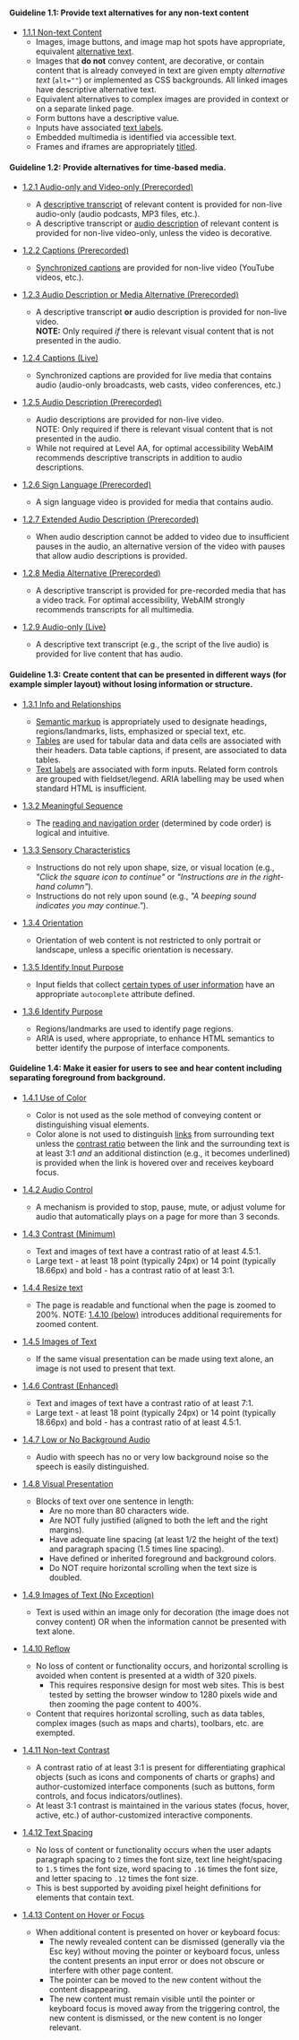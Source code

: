#### Guideline 1.1: Provide text alternatives for any non-text content
* [1.1.1 Non-text Content](https://www.w3.org/TR/WCAG22/#non-text-content)
    * Images, image buttons, and image map hot spots have appropriate, equivalent [alternative text](https://webaim.org/techniques/alttext/).
    * Images that __do not__ convey content, are decorative, or contain content that is already conveyed in text are given empty _alternative text_ (`alt=""`) or implemented as CSS backgrounds. All linked images have descriptive alternative text.
    * Equivalent alternatives to complex images are provided in context or on a separate linked page.
    * Form buttons have a descriptive value.
    * Inputs have associated [text labels](https://webaim.org/techniques/forms/controls).
    * Embedded multimedia is identified via accessible text.
    * Frames and iframes are appropriately [titled](https://webaim.org/techniques/frames/).
    <!--END CRITERION-->

<!--END GUIDELINE-->

#### Guideline 1.2: Provide alternatives for time-based media.
* [1.2.1 Audio-only and Video-only (Prerecorded)](https://www.w3.org/TR/WCAG22/#audio-only-and-video-only-prerecorded)
    * A [descriptive transcript](https://webaim.org/techniques/captions/#transcripts) of relevant content is provided for non-live audio-only (audio podcasts, MP3 files, etc.).
    * A descriptive transcript or [audio description](https://webaim.org/techniques/captions/#ad) of relevant content is provided for non-live video-only, unless the video is decorative.
    <!--END CRITERION-->

* [1.2.2 Captions (Prerecorded)](https://www.w3.org/TR/WCAG22/#captions-prerecorded)
    * [Synchronized captions](https://webaim.org/techniques/captions/) are provided for non-live video (YouTube videos, etc.).
    <!--END CRITERION-->

* [1.2.3 Audio Description or Media Alternative (Prerecorded)](https://www.w3.org/TR/WCAG22/#audio-description-or-media-alternative-prerecorded)
    * A descriptive transcript __or__ audio description is provided for non-live video. <br>__NOTE:__ Only required _if_ there is relevant visual content that is not presented in the audio.
    <!--END CRITERION-->

* [1.2.4 Captions (Live)](https://www.w3.org/TR/WCAG22/#captions-live)
    * Synchronized captions are provided for live media that contains audio (audio-only broadcasts, web casts, video conferences, etc.)
    <!--END CRITERION-->

* [1.2.5 Audio Description (Prerecorded)](https://www.w3.org/TR/WCAG22/#audio-description-prerecorded)
    * Audio descriptions are provided for non-live video.<br>NOTE: Only required if there is relevant visual content that is not presented in the audio.
    * While not required at Level AA, for optimal accessibility WebAIM recommends descriptive transcripts in addition to audio descriptions.
    <!--END CRITERION-->

* [1.2.6 Sign Language (Prerecorded)](https://www.w3.org/TR/WCAG22/#sign-language-prerecorded)
    * A sign language video is provided for media that contains audio.
    <!--END CRITERION-->

* [1.2.7 Extended Audio Description (Prerecorded)](https://www.w3.org/TR/WCAG22/#extended-audio-description-prerecorded)
    * When audio description cannot be added to video due to insufficient pauses in the audio, an alternative version of the video with pauses that allow audio descriptions is provided.
    <!--END CRITERION-->

* [1.2.8 Media Alternative (Prerecorded)](https://www.w3.org/TR/WCAG22/#media-alternative-prerecorded)
    * A descriptive transcript is provided for pre-recorded media that has a video track. For optimal accessibility, WebAIM strongly recommends transcripts for all multimedia.
    <!--END CRITERION-->

* [1.2.9 Audio-only (Live)](https://www.w3.org/TR/WCAG22/#audio-only-live)
    * A descriptive text transcript (e.g., the script of the live audio) is provided for live content that has audio.
    <!--END CRITERION-->

<!--END GUIDELINE-->

#### Guideline 1.3: Create content that can be presented in different ways (for example simpler layout) without losing information or structure.
* [1.3.1 Info and Relationships](https://www.w3.org/TR/WCAG22/#info-and-relationships)
    * [Semantic markup](https://webaim.org/techniques/semanticstructure/) is appropriately used to designate headings, regions/landmarks, lists, emphasized or special text, etc.
    * [Tables](https://webaim.org/techniques/tables/data) are used for tabular data and data cells are associated with their headers. Data table captions, if present, are associated to data tables.
    * [Text labels](https://webaim.org/techniques/forms/controls) are associated with form inputs. Related form controls are grouped with fieldset/legend. ARIA labelling may be used when standard HTML is insufficient.
    <!--END CRITERION-->

* [1.3.2 Meaningful Sequence](https://www.w3.org/TR/WCAG22/#meaningful-sequence)
    * The [reading and navigation order](https://webaim.org/techniques/screenreader/#linearization) (determined by code order) is logical and intuitive.
    <!--END CRITERION-->

* [1.3.3 Sensory Characteristics](https://www.w3.org/TR/WCAG22/#sensory-characteristics)
    * Instructions do not rely upon shape, size, or visual location (e.g., _"Click the square icon to continue"_ or _"Instructions are in the right-hand column"_).
    * Instructions do not rely upon sound (e.g., _"A beeping sound indicates you may continue."_).
    <!--END CRITERION-->

* [1.3.4 Orientation](https://www.w3.org/TR/WCAG22/#orientation)
    * Orientation of web content is not restricted to only portrait or landscape, unless a specific orientation is necessary.
    <!--END CRITERION-->

* [1.3.5 Identify Input Purpose](https://www.w3.org/TR/WCAG22/#identify-input-purpose)
    * Input fields that collect [certain types of user information](https://www.w3.org/TR/WCAG22/#input-purposes) have an appropriate `autocomplete` attribute defined.
    <!--END CRITERION-->

* [1.3.6 Identify Purpose](https://www.w3.org/TR/WCAG22/#identify-purpose)
    * Regions/landmarks are used to identify page regions.
    * ARIA is used, where appropriate, to enhance HTML semantics to better identify the purpose of interface components.
    <!--END CRITERION-->

<!--END GUIDELINE-->

#### Guideline 1.4: Make it easier for users to see and hear content including separating foreground from background.
* [1.4.1 Use of Color](https://www.w3.org/TR/WCAG22/#use-of-color)
    * Color is not used as the sole method of conveying content or distinguishing visual elements.
    * Color alone is not used to distinguish [links](https://webaim.org/techniques/hypertext/) from surrounding text unless the [contrast ratio](https://webaim.org/resources/linkcontrastchecker/) between the link and the surrounding text is at least 3:1 _and_ an additional distinction (e.g., it becomes underlined) is provided when the link is hovered over and receives keyboard focus.
    <!--END CRITERION-->

* [1.4.2 Audio Control](https://www.w3.org/TR/WCAG22/#audio-control)
    * A mechanism is provided to stop, pause, mute, or adjust volume for audio that automatically plays on a page for more than 3 seconds.
    <!--END CRITERION-->

* [1.4.3 Contrast (Minimum)](https://www.w3.org/TR/WCAG22/#contrast-minimum)
    * Text and images of text have a contrast ratio of at least 4.5:1.
    * Large text - at least 18 point (typically 24px) or 14 point (typically 18.66px) and bold - has a contrast ratio of at least 3:1.
    <!--END CRITERION-->

* [1.4.4 Resize text](https://www.w3.org/TR/WCAG22/#resize-text)
    * The page is readable and functional when the page is zoomed to 200%. NOTE: [1.4.10 (below)](https://webaim.org/standards/wcag/checklist#sc1.4.10) introduces additional requirements for zoomed content.
    <!--END CRITERION-->

* [1.4.5 Images of Text](https://www.w3.org/TR/WCAG22/#images-of-text)
    * If the same visual presentation can be made using text alone, an image is not used to present that text.
    <!--END CRITERION-->

* [1.4.6 Contrast (Enhanced)](https://www.w3.org/TR/WCAG22/#contrast-enhanced)
    * Text and images of text have a contrast ratio of at least 7:1.
    * Large text - at least 18 point (typically 24px) or 14 point (typically 18.66px) and bold - has a contrast ratio of at least 4.5:1.
    <!--END CRITERION-->

* [1.4.7 Low or No Background Audio](https://www.w3.org/TR/WCAG22/#low-or-no-background-audio)
    * Audio with speech has no or very low background noise so the speech is easily distinguished.
    <!--END CRITERION-->

* [1.4.8 Visual Presentation](https://www.w3.org/TR/WCAG22/#visual-presentation)
    * Blocks of text over one sentence in length:<ul><li>Are no more than 80 characters wide.</li><li>Are NOT fully justified (aligned to both the left and the right margins).</li><li>Have adequate line spacing (at least 1/2 the height of the text) and paragraph spacing (1.5 times line spacing).</li><li>Have defined or inherited foreground and background colors.</li><li>Do NOT require horizontal scrolling when the text size is doubled.</li></ul>
    <!--END CRITERION-->

* [1.4.9 Images of Text (No Exception)](https://www.w3.org/TR/WCAG22/#images-of-text-no-exception)
    * Text is used within an image only for decoration (the image does not convey content) OR when the information cannot be presented with text alone.
    <!--END CRITERION-->

* [1.4.10 Reflow](https://www.w3.org/TR/WCAG22/#reflow)
    * No loss of content or functionality occurs, and horizontal scrolling is avoided when content is presented at a width of 320 pixels.<ul><li>This requires responsive design for most web sites. This is best tested by setting the browser window to 1280 pixels wide and then zooming the page content to 400%.</li></ul>
    * Content that requires horizontal scrolling, such as data tables, complex images (such as maps and charts), toolbars, etc. are exempted.
    <!--END CRITERION-->

* [1.4.11 Non-text Contrast](https://www.w3.org/TR/WCAG22/#non-text-contrast)
    * A contrast ratio of at least 3:1 is present for differentiating graphical objects (such as icons and components of charts or graphs) and author-customized interface components (such as buttons, form controls, and focus indicators/outlines).
    * At least 3:1 contrast is maintained in the various states (focus, hover, active, etc.) of author-customized interactive components.
    <!--END CRITERION-->

* [1.4.12 Text Spacing](https://www.w3.org/TR/WCAG22/#text-spacing)
    * No loss of content or functionality occurs when the user adapts paragraph spacing to `2` times the font size, text line height/spacing to `1.5` times the font size, word spacing to `.16` times the font size, and letter spacing to `.12` times the font size.
    * This is best supported by avoiding pixel height definitions for elements that contain text.
    <!--END CRITERION-->

* [1.4.13 Content on Hover or Focus](https://www.w3.org/TR/WCAG22/#content-on-hover-or-focus)
    * When additional content is presented on hover or keyboard focus:<ul><li>The newly revealed content can be dismissed (generally via the Esc key) without moving the pointer or keyboard focus, unless the content presents an input error or does not obscure or interfere with other page content.</li><li>The pointer can be moved to the new content without the content disappearing.</li><li>The new content must remain visible until the pointer or keyboard focus is moved away from the triggering control, the new content is dismissed, or the new content is no longer relevant.</li></ul>
    <!--END CRITERION-->

<!--END GUIDELINE-->

<!--END SECTION-->
